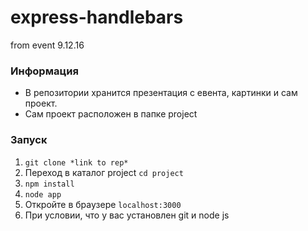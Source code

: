 # express-handlebars
from event 9.12.16

### Информация
- В репозитории хранится презентация с евента, картинки и сам проект.
- Сам проект расположен в папке project

### Запуск
1. `git clone *link to rep* `
2. Переход в каталог project `cd project`
3. `npm install`
4. `node app`
5. Откройте в браузере `localhost:3000`
6. При условии, что у вас установлен git и node js
